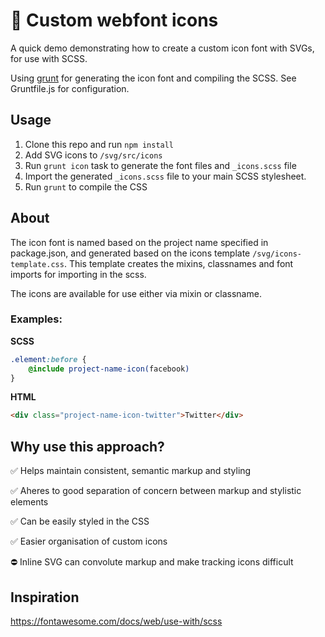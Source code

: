 # 📙 Custom webfont icons

A quick demo demonstrating how to create a custom icon font with SVGs, for use with SCSS.

Using [grunt](https://gruntjs.com/) for generating the icon font and compiling the SCSS.
See Gruntfile.js for configuration.


## Usage
1. Clone this repo and run `npm install`
2. Add SVG icons to `/svg/src/icons`
3. Run `grunt icon` task to generate the font files and `_icons.scss` file
4. Import the generated `_icons.scss` file to your main SCSS stylesheet.
5. Run `grunt` to compile the CSS


## About
The icon font is named based on the project name specified in package.json, and generated based on the icons template `/svg/icons-template.css`. This template creates the mixins, classnames and font imports for importing in the scss.

The icons are available for use either via mixin or classname.

### Examples:

**SCSS**
```scss
.element:before {
    @include project-name-icon(facebook)
}
```

**HTML**
```html
<div class="project-name-icon-twitter">Twitter</div>
```


## Why use this approach?
✅ Helps maintain consistent, semantic markup and styling

✅ Aheres to good separation of concern between markup and stylistic elements

✅ Can be easily styled in the CSS

✅ Easier organisation of custom icons

⛔️ Inline SVG can convolute markup and make tracking icons difficult


## Inspiration
https://fontawesome.com/docs/web/use-with/scss